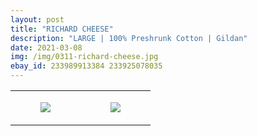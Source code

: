 ```yaml
---
layout: post
title: "RICHARD CHEESE"
description: "LARGE | 100% Preshrunk Cotton | Gildan"
date: 2021-03-08
img: /img/0311-richard-cheese.jpg
ebay_id: 233989913384 233925078035
---
```




<table style="width:100%;"><tr><td style="vertical-align:top;">
      <figure class="tmblr-full" data-orig-height="2048" data-orig-width="1365" data-orig-src="https://concertshirts.netlify.app/shirts/0311/0311-01.jpg"><img src="https://64.media.tumblr.com/d2abc14583a0afd57e31fd1656f13156/7b9c5e058efc1a1b-cb/s540x810/8259b13f1744d0ca0a6dd2e06e1b6230c97470cf.jpg" data-orig-height="2048" data-orig-width="1365" data-orig-src="https://concertshirts.netlify.app/shirts/0311/0311-01.jpg"/></figure></td>
    <td style="vertical-align:top;">
      <figure class="tmblr-full" data-orig-height="2048" data-orig-width="1365" data-orig-src="https://concertshirts.netlify.app/shirts/0311/0311-02.jpg"><img src="https://64.media.tumblr.com/be43c48c8f1dd4c1bbfea4f52605a26e/7b9c5e058efc1a1b-43/s540x810/cb97ad3a958c641cb6e12daf83520c3ee9c66546.jpg" data-orig-height="2048" data-orig-width="1365" data-orig-src="https://concertshirts.netlify.app/shirts/0311/0311-02.jpg"/></figure></td>
  </tr></table>

